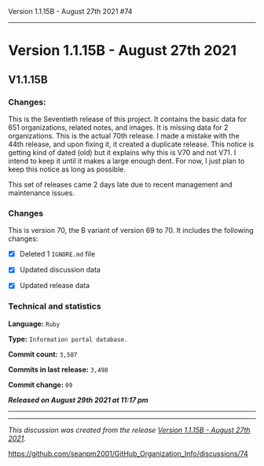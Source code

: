 Version 1.1.15B - August 27th 2021 #74


***

# Version 1.1.15B - August 27th 2021

## V1.1.15B

### Changes:

This is the Seventieth release of this project. It contains the basic data for 651 organizations, <!-- (fork count minus 2) !--> related notes, and images. It is missing data for 2 organizations. This is the actual 70th release. I made a mistake with the 44th release, and upon fixing it, it created a duplicate release. This notice is getting kind of dated (old) but it explains why this is V70 and not V71. I intend to keep it until it makes a large enough dent. For now, I just plan to keep this notice as long as possible.

This set of releases came 2 days late due to recent management and maintenance issues.

### Changes

This is version 70, the B variant of version 69 to 70. It includes the following changes:

<!--

- [x] Updated discussion data

- [x] Updated release data

- [x] Deleted 2 `IGNORE.md` files

!-->

- [x] Deleted 1 `IGNORE.md` file

- [x] Updated discussion data

- [x] Updated release data

<!-- - [x] Updated Git navigation data

<!-- - [x] Deleted 3 `IGNORE.md` files !-->

### Technical and statistics

**Language:** `Ruby`

**Type:** `Information portal database.`

**Commit count:** `3,507`

**Commits in last release:** `3,498`

**Commit change:** `09`

***Released on August 29th 2021 at 11:17 pm***

***

<hr /><em>This discussion was created from the release <a href='https://github.com/seanpm2001/GitHub_Organization_Info/releases/tag/V1.1.15B'>Version 1.1.15B - August 27th 2021</a>.</em>

https://github.com/seanpm2001/GitHub_Organization_Info/discussions/74
